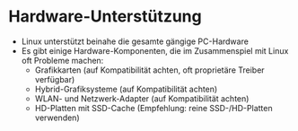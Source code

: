 # Hardware-Unterstützung

* Linux unterstützt beinahe die gesamte gängige PC-Hardware
* Es gibt einige Hardware-Komponenten, die im Zusammenspiel mit Linux oft Probleme machen:
  * Grafikkarten \(auf Kompatibilität achten, oft proprietäre Treiber verfügbar\)
  * Hybrid-Grafiksysteme \(auf Kompatibilität achten\)
  * WLAN- und Netzwerk-Adapter \(auf Kompatibilität achten\)
  * HD-Platten mit SSD-Cache \(Empfehlung: reine SSD-/HD-Platten verwenden\)



